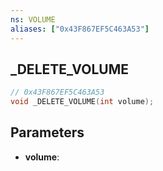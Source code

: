 ```yaml
---
ns: VOLUME
aliases: ["0x43F867EF5C463A53"]
---
```

## _DELETE_VOLUME

```c
// 0x43F867EF5C463A53
void _DELETE_VOLUME(int volume);
```

## Parameters
* **volume**:
